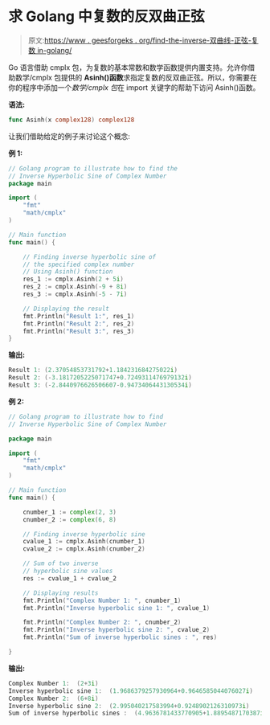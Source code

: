# 求 Golang 中复数的反双曲正弦

> 原文:[https://www . geesforgeks . org/find-the-inverse-双曲线-正弦-复数 in-golang/](https://www.geeksforgeeks.org/finding-the-inverse-hyperbolic-sine-of-complex-number-in-golang/)

Go 语言借助 cmplx 包，为复数的基本常数和数学函数提供内置支持。允许你借助数学/cmplx 包提供的 **Asinh()函数**求指定复数的反双曲正弦。所以，你需要在你的程序中添加一个*数学/cmplx 包*在 import 关键字的帮助下访问 Asinh()函数。

**语法:**

```go
func Asinh(x complex128) complex128
```

让我们借助给定的例子来讨论这个概念:

**例 1:**

```go
// Golang program to illustrate how to find the
// Inverse Hyperbolic Sine of Complex Number
package main

import (
    "fmt"
    "math/cmplx"
)

// Main function
func main() {

    // Finding inverse hyperbolic sine of
    // the specified complex number
    // Using Asinh() function
    res_1 := cmplx.Asinh(2 + 5i)
    res_2 := cmplx.Asinh(-9 + 8i)
    res_3 := cmplx.Asinh(-5 - 7i)

    // Displaying the result
    fmt.Println("Result 1:", res_1)
    fmt.Println("Result 2:", res_2)
    fmt.Println("Result 3:", res_3)
}
```

**输出:**

```go
Result 1: (2.37054853731792+1.184231684275022i)
Result 2: (-3.1817205225071747+0.7249311476979132i)
Result 3: (-2.8440976626506607-0.9473406443130534i)

```

**例 2:**

```go
// Golang program to illustrate how to find
// Inverse Hyperbolic Sine of Complex Number

package main

import (
    "fmt"
    "math/cmplx"
)

// Main function
func main() {

    cnumber_1 := complex(2, 3)
    cnumber_2 := complex(6, 8)

    // Finding inverse hyperbolic sine
    cvalue_1 := cmplx.Asinh(cnumber_1)
    cvalue_2 := cmplx.Asinh(cnumber_2)

    // Sum of two inverse 
    // hyperbolic sine values
    res := cvalue_1 + cvalue_2

    // Displaying results
    fmt.Println("Complex Number 1: ", cnumber_1)
    fmt.Println("Inverse hyperbolic sine 1: ", cvalue_1)

    fmt.Println("Complex Number 2: ", cnumber_2)
    fmt.Println("Inverse hyperbolic sine 2: ", cvalue_2)
    fmt.Println("Sum of inverse hyperbolic sines : ", res)

}
```

**输出:**

```go
Complex Number 1:  (2+3i)
Inverse hyperbolic sine 1:  (1.9686379257930964+0.9646585044076027i)
Complex Number 2:  (6+8i)
Inverse hyperbolic sine 2:  (2.995040217583994+0.9248902126310973i)
Sum of inverse hyperbolic sines :  (4.9636781433770905+1.8895487170387i)

```